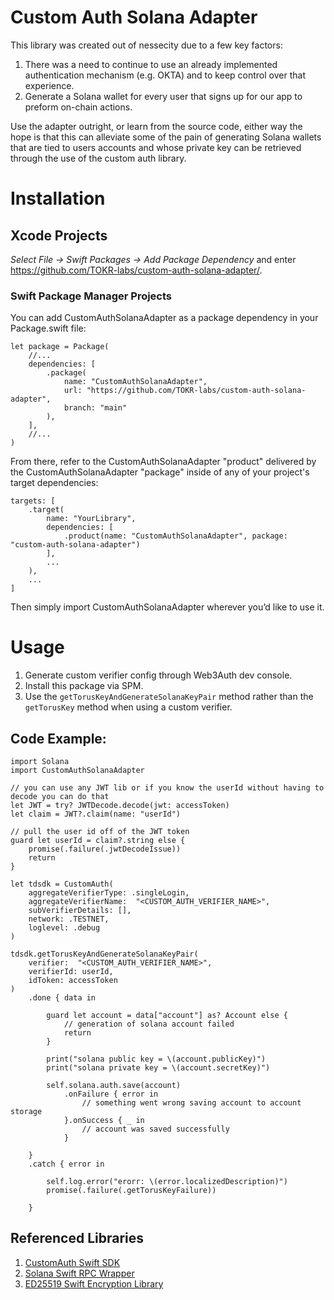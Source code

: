 # Custom Auth Solana Adapter

This library was created out of nessecity due to a few key factors: 

1. There was a need to continue to use an already implemented authentication mechanism (e.g. OKTA) and to keep control over that experience.
2. Generate a Solana wallet for every user that signs up for our app to preform on-chain actions.

Use the adapter outright, or learn from the source code, either way the hope is that this can alleviate some of the pain of generating Solana wallets that are tied to users accounts and whose private key can be retrieved through the use of the custom auth library. 

# Installation

## Xcode Projects

_Select File -> Swift Packages -> Add Package Dependency_ and enter https://github.com/TOKR-labs/custom-auth-solana-adapter/.

### Swift Package Manager Projects
You can add CustomAuthSolanaAdapter as a package dependency in your Package.swift file:

```
let package = Package(
    //...
    dependencies: [
        .package(
            name: "CustomAuthSolanaAdapter",
            url: "https://github.com/TOKR-labs/custom-auth-solana-adapter",
            branch: "main"
        ),
    ],
    //...
)
```

From there, refer to the CustomAuthSolanaAdapter "product" delivered by the CustomAuthSolanaAdapter "package" inside of any of your project's target dependencies:

```
targets: [
    .target(
        name: "YourLibrary",
        dependencies: [
            .product(name: "CustomAuthSolanaAdapter", package: "custom-auth-solana-adapter")
        ],
        ...
    ),
    ...
]
```

Then simply import CustomAuthSolanaAdapter wherever you’d like to use it.

# Usage

1. Generate custom verifier config through Web3Auth dev console.
2. Install this package via SPM.
3. Use the `getTorusKeyAndGenerateSolanaKeyPair` method rather than the `getTorusKey` method when using a custom verifier.

## Code Example:

```
import Solana
import CustomAuthSolanaAdapter

// you can use any JWT lib or if you know the userId without having to decode you can do that 
let JWT = try? JWTDecode.decode(jwt: accessToken)
let claim = JWT?.claim(name: "userId")

// pull the user id off of the JWT token
guard let userId = claim?.string else {
    promise(.failure(.jwtDecodeIssue))
    return
}

let tdsdk = CustomAuth(
    aggregateVerifierType: .singleLogin,
    aggregateVerifierName:  "<CUSTOM_AUTH_VERIFIER_NAME>",
    subVerifierDetails: [],
    network: .TESTNET,
    loglevel: .debug
)

tdsdk.getTorusKeyAndGenerateSolanaKeyPair(
    verifier:  "<CUSTOM_AUTH_VERIFIER_NAME>",
    verifierId: userId,
    idToken: accessToken
)
    .done { data in
    
        guard let account = data["account"] as? Account else {
            // generation of solana account failed
            return
        }
    
        print("solana public key = \(account.publicKey)")
        print("solana private key = \(account.secretKey)")
        
        self.solana.auth.save(account)
            .onFailure { error in
                // something went wrong saving account to account storage
            }.onSuccess { _ in
                // account was saved successfully
            }
    
    }
    .catch { error in
    
        self.log.error("erorr: \(error.localizedDescription)")
        promise(.failure(.getTorusKeyFailure))
    
    }
```

## Referenced Libraries

1. [CustomAuth Swift SDK](https://github.com/torusresearch/customauth-swift-sdk)
1. [Solana Swift RPC Wrapper](https://github.com/ajamaica/Solana.Swift)
2. [ED25519 Swift Encryption Library](https://github.com/pebble8888/ed25519swift)
